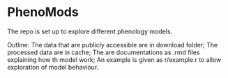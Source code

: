 # PhenoMods
The repo is set up to explore different phenology models.

Outline:
The data that are publicly accessible are in download folder;
The processed data are in cache;
The are documentations as .rmd files explaining how th model work;
An example is given as r/example.r to allow exploration of model behaviour.
